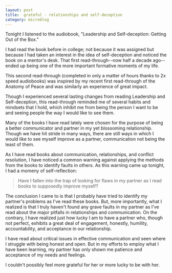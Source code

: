 ```yaml
---
layout: post
title:  grateful - relationships and self-deception
category: microblog
---
```


Tonight I listened to the audiobook, "Leadership and Self-deception: Getting Out of the Box."

I had read the book before in college; not because it was assigned but because I had taken an interest in the idea of self-deception and noticed the book on a mentor's desk. That first read-through--now half a decade ago--ended up being one of the more important formative moments of my life.

This second read-through (completed in only a matter of hours thanks to 2x speed audiobooks) was inspired by my recent first read-through of the Anatomy of Peace and was similarly an experience of great impact.

Though I experienced several lasting changes from reading Leadership and Self-deception, this read-through reminded me of several habits and mindsets that I hold, which inhibit me from being the person I want to be and seeing people the way I would like to see them.

Many of the books I have read lately were chosen for the purpose of being a better communicator and partner in my yet blossoming relationship. Though we have hit stride in many ways, there are still ways in which I would like to see myself improve as a partner, communication not being the least of them.

As I have read books about communication, relationships, and conflict resolution, I have  noticed a common warning against applying the methods from the books to identify faults in others. As this warning came up tonight, I had a momeny of self-reflection:

> Have I fallen into the trap of looking for flaws in my partner as I read books to supposedly improve myself?

The conclusion I came to is that I probably have tried to identify my partner's problems as I've read these books. But, more importantly, what I realized is that I truly haven't found any grave faults in my partner as I've read about the major pitfalls in relationships and communication. On the contrary, I have realized just how lucky I am to have a partner who, though not perfect, exhibits a great deal of engagement, honestly, humility, accountability, and acceptance in our relationship.

I have read about critical issues in effective communication and seen where I struggle with being honest and open. But in my efforts to employ what I have been learning, my partner has only shown me patience and acceptance of my needs and feelings.


I couldn't possibly feel more grateful for her or more lucky to be with her.

